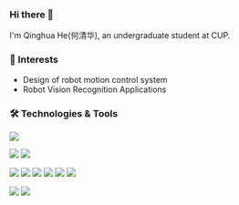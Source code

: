 ### Hi there 👋

I'm Qinghua He(何清华), an undergraduate student at CUP.

### 🔭 Interests
- Design of robot motion control system
- Robot Vision Recognition Applications


### 🛠️ Technologies & Tools
![](https://img.shields.io/badge/OS-Linux-informational?style=flat&logo=linux&logoColor=white&color=blue)

![](https://img.shields.io/badge/Dev-ROS/ROS2-informational?style=flat&logo=ros&logoColor=white&color=blue)
![](https://img.shields.io/badge/Dev-STM32/ROS2-informational?style=flat&logo=stmicroelectronics&logoColor=white&color=blue)

![](https://img.shields.io/badge/Code-Python-informational?style=flat&logo=python&logoColor=white&color=blue)
![](https://img.shields.io/badge/Code-C++-informational?style=flat&logo=cplusplus&logoColor=white&color=blue)
![](https://img.shields.io/badge/Code-JavaScript-informational?style=flat&logo=javascript&logoColor=white&color=blue)
![](https://img.shields.io/badge/Code-Kotlin-informational?style=flat&logo=kotlin&logoColor=white&color=blue)
![](https://img.shields.io/badge/Code-Make-informational?style=flat&logo=cmake&logoColor=white&color=blue)
![](https://img.shields.io/badge/Code-Vue-informational?style=flat&logo=vue.js&logoColor=white&color=blue)

![](https://img.shields.io/badge/Shell-Bash-informational?style=flat&logo=gnu-bash&logoColor=white&color=blue)
![](https://img.shields.io/badge/Tools-Docker-informational?style=flat&logo=docker&logoColor=white&color=blue)

